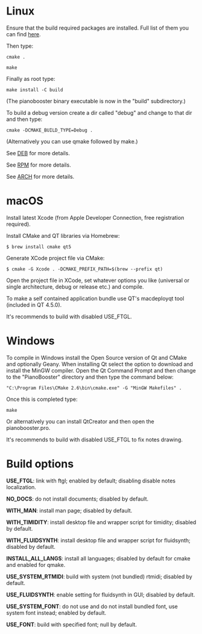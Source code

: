 # Linux

   Ensure that the build required packages are installed. Full list of them you can find [here](pkgs).

   Then type:

   ```cmake .```

   ```make```

   Finally as root type:

   ```make install -C build```

   (The pianobooster binary executable is now in the "build" subdirectory.)

   To build a debug version create a dir called "debug" and change to that dir and then type:

   ```cmake -DCMAKE_BUILD_TYPE=Debug .```

   (Alternatively you can use qmake followed by make.)

   See [DEB](pkgs/deb) for more details.

   See [RPM](pkgs/rpm/pianobooster.spec) for more details.

   See [ARCH](pkgs/arch/PKGBUILD) for more details.

# macOS

   Install latest Xcode (from Apple Developer Connection, free registration required).

   Install CMake and QT libraries via Homebrew:

   ```$ brew install cmake qt5```

   Generate XCode project file via CMake:

   ```$ cmake -G Xcode . -DCMAKE_PREFIX_PATH=$(brew --prefix qt)```

   Open the project file in XCode, set whatever options you like (universal or single architecture,
   debug or release etc.) and compile.

   To make a self contained application bundle use QT's macdeployqt tool (included in QT 4.5.0).

   It's recommends to build with disabled USE_FTGL.

# Windows

   To compile in Windows install the Open Source version of Qt and CMake and optionally Geany.
   When installing Qt select the option to download and install the MinGW compiler. Open the
   Qt Command Prompt and then change to the "PianoBooster" directory and then type the
   command below:

   ```"C:\Program Files\CMake 2.6\bin\cmake.exe" -G "MinGW Makefiles" .```

   Once this is completed type:

   ```make```

   Or alternatively you can install QtCreator and then open the pianobooster.pro.

   It's recommends to build with disabled USE_FTGL to fix notes drawing.

# Build options

   **USE_FTGL**: link with ftgl; enabled by default; disabling disable notes localization.

   **NO_DOCS**: do not install documents; disabled by default.

   **WITH_MAN**: install man page; disabled by default.

   **WITH_TIMIDITY**: install desktop file and wrapper script for timidity; disabled by default.

   **WITH_FLUIDSYNTH**: install desktop file and wrapper script for fluidsynth; disabled by default.

   **INSTALL_ALL_LANGS**: install all languages; disabled by default for cmake and enabled for qmake.

   **USE_SYSTEM_RTMIDI**: build with system (not bundled) rtmidi; disabled by default.

   **USE_FLUIDSYNTH**: enable setting for fluidsynth in GUI; disabled by default.

   **USE_SYSTEM_FONT**: do not use and do not install bundled font, use system font instead; enabled by default.

   **USE_FONT**: build with specified font; null by default.
